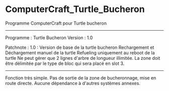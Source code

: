 # ComputerCraft_Turtle_Bucheron
Programme ComputerCraft pour Turtle bucheron

------------------------------------------------------------------------------------------------------------------------------------------------------------------------------

Programme : Turtle Bucheron
Version : 1.0

Patchnote : 
1.0 : Version de base de la turtle bucheron
Rechargement et Déchargement manuel de la turtle
Refueling uniquement au reboot de la turtle
Ne peut gérer que 2 lignes d'arbre de longueur illimitée. La zone doit être délimitée par le type de bloc qui sera placé en slot 3.

------------------------------------------------------------------------------------------------------------------------------------------------------------------------------

Fonction très simple. Pas de sortie de la zone de bucheronnage, mise en route directe.
Aucune dépendance à d'autres systèmes annexes.
